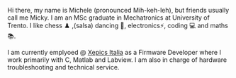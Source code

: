 Hi there, my name is Michele (pronounced Mih-keh-leh), but friends usually call me Micky. I am an MSc graduate in Mechatronics at University of Trento. I like chess ♟️ ,(salsa) dancing 🕺, electronics⚡, coding 💻 and maths 📚.

I am currently emplyoed @ [Xepics Italia](https://www.xepics.com/pe/) as a Firmware Developer where I work primarily with C, Matlab and Labview. I am also in charge of hardware troubleshooting and technical service.

